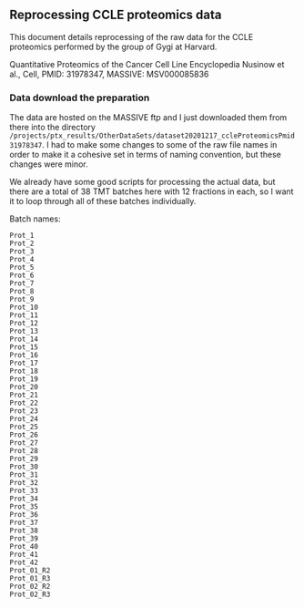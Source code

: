 ## Reprocessing CCLE proteomics data

This document details reprocessing of the raw data for the CCLE proteomics performed by the group of Gygi at Harvard.

Quantitative Proteomics of the Cancer Cell Line Encyclopedia
Nusinow et al., Cell, PMID: 31978347, MASSIVE: MSV000085836

### Data download the preparation

The data are hosted on the MASSIVE ftp and I just downloaded them from there into the directory `/projects/ptx_results/OtherDataSets/dataset20201217_ccleProteomicsPmid31978347`. I had to make some changes to some of the raw file names in order to make it a cohesive set in terms of naming convention, but these changes were minor. 

We already have some good scripts for processing the actual data, but there are a total of 38 TMT batches here with 12 fractions in each, so I want it to loop through all of these batches individually. 

Batch names:

```
Prot_1
Prot_2
Prot_3
Prot_4
Prot_5
Prot_6
Prot_7
Prot_8
Prot_9
Prot_10
Prot_11
Prot_12
Prot_13
Prot_14
Prot_15
Prot_16
Prot_17
Prot_18
Prot_19
Prot_20
Prot_21
Prot_22
Prot_23
Prot_24
Prot_25
Prot_26
Prot_27
Prot_28
Prot_29
Prot_30
Prot_31
Prot_32
Prot_33
Prot_34
Prot_35
Prot_36
Prot_37
Prot_38
Prot_39
Prot_40
Prot_41
Prot_42
Prot_01_R2
Prot_01_R3
Prot_02_R2
Prot_02_R3
```
